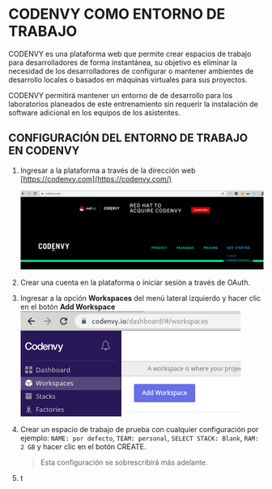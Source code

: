 # CODENVY COMO ENTORNO DE TRABAJO

CODENVY es una plataforma web que permite crear espacios de trabajo para desarrolladores de forma instantánea, su objetivo es eliminar la necesidad de los desarrolladores de configurar o  mantener ambientes de desarrollo locales o basados en máquinas virtuales para sus  proyectos.

CODENVY permitirá mantener un entorno de de desarrollo para los laboratorios planeados de este entrenamiento sin requerir la instalación de software adicional en los equipos de los asistentes.



## CONFIGURACIÓN DEL ENTORNO DE TRABAJO EN CODENVY

1. Ingresar a la plataforma a través de la dirección web [https://codenvy.com](https://codenvy.com/)

   ![Codenvy](screenshots/screenshot01.png)

2. Crear una cuenta en la plataforma o iniciar sesión a través de OAuth.

3. Ingresar a la opción **Workspaces** del menú lateral izquierdo y hacer clic en el botón **Add Workspace** 
   ![Codenvy Workspaces](screenshots/screenshot02.png)

4. Crear un espacio de trabajo de prueba con cualquier configuración por ejemplo: `NAME: por defecto`, `TEAM: personal`, `SELECT STACK: Blank`, `RAM: 2 GB` y hacer clic en el botón CREATE.

   > Esta configuración se sobrescribirá más adelante. 
5. t

